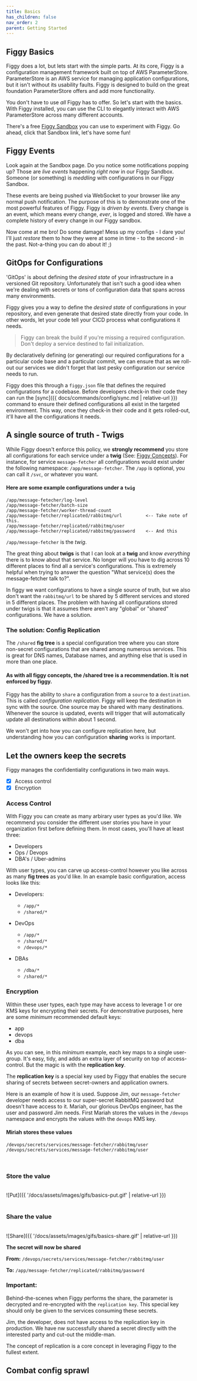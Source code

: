 ```yaml
---
title: Basics
has_children: false
nav_order: 2
parent: Getting Started
---
```


## Figgy Basics
Figgy does a lot, but lets start with the simple parts. At its core, Figgy is a configuration management framework built
on top of AWS ParameterStore. ParameterStore is an AWS service for managing application configurations, but it 
isn't without its usability faults. Figgy is designed to build on the great foundation ParameterStore offers and add more 
functionality.

You don't have to use _all_ Figgy has to offer. So let's start with the basics. With Figgy installed, you can use
the CLI to elegantly interact with AWS ParameterStore across many different accounts. 

There's a free <a href="https://www.figgy.dev/tabs/sandbox/" target="_blank">Figgy Sandbox</a> 
you can use to experiment with Figgy. Go ahead, click that Sandbox link, let's have some fun!  
  
## Figgy Events
Look again at the Sandbox page. Do you notice some notifications popping up? Those are *live events* happening
_right now_ in our Figgy Sandbox. Someone (or something) is _meddling_ with configurations in our Figgy Sandbox.

These events are being pushed via WebSocket to your browser like any normal push notification. The purpose of this is to
demonstrate one of the most powerful features of Figgy. Figgy is _driven by events_. Every change is an event, which means
every change, *ever*, is logged and stored. We have a complete history of every change in our Figgy sandbox. 

Now come at me bro! Do some damage! Mess up my configs - I dare you! I'll just *restore* them to how they were at some 
in time - to the second - in the past. Not-a-thing you can do about it! ;)

## GitOps for Configurations
'GitOps' is about defining the _desired state_ of your infrastructure in a versioned Git repository. Unfortunately that 
isn't such a good idea when we're dealing with secrets or tons of configuration data that spans across many environments.

Figgy gives you a way to define the _desired state_ of configurations in your repository, and even generate that desired
state directly from your code. In other words, let your code tell your CICD process what configurations it needs. 

> Figgy can break the build if you're missing a required configuration. Don't deploy a service destined to fail initialization.

By declaratively defining (or generating) our required configurations for a particular code base and a particular commit,
we can ensure that as we roll-out our services we didn't forget that last pesky configuration our service needs to run.

Figgy does this through a `figgy.json` file that defines the required configurations for a codebase. Before developers
check-in their code they can run the [sync]({{ docs/commands/config/sync.md | relative-url }}) command to ensure
their defined configurations all exist in the targeted environment. This way, once they check-in their code and it gets 
rolled-out, it'll have all the configurations it needs.

## A single source of truth - Twigs
While Figgy doesn't enforce this policy, we **strongly recommend** you store all configurations for each service under
a **twig** (See: [Figgy Concepts](/docs/getting-started/concepts.html)). For instance, for service 
`message-fetcher` all configurations would exist under the following namespace: `/app/message-fetcher`. The `/app` is optional, you can call
it `/svc`, or whatever you want.

#### Here are some example configurations under a `twig`
    /app/message-fetecher/log-level
    /app/message-fetcher/batch-size
    /app/message-fetcher/worker-thread-count
    /app/message-fetcher/replicated/rabbitmq/url         <-- Take note of this.
    /app/message-fetcher/replicated/rabbitmq/user
    /app/message-fetcher/replicated/rabbitmq/password    <-- And this
    
`/app/message-fetcher` is the *twig*. 

The great thing about **twigs** is that I can look at a **twig** and know _everything_ there is to know about that service. 
No longer will you have to dig across 10 different places to find all a service's configurations. This is extremely 
helpful when trying to answer the question "What service(s) does the message-fetcher talk to?". 

In figgy we want configurations to have a single source of truth, but we also don't want the `rabbitmq/url` to be shared by
5 different services and stored in 5 different places. The problem with having all configurations stored under twigs
is that it assumes there aren't any "global" or "shared" configurations. We have a solution.

### The solution: Config Replication

The `/shared` **fig tree** is a special configuration tree where you can store non-secret configurations that are shared
among numerous services. This is great for DNS names, Database names, and anything else that is used in more than one place.

#### As with all figgy concepts, the /shared tree is a recommendation. It is not enforced by figgy.

Figgy has the ability to `share` a configuration from a `source` to a `destination`. This is called *configuration replication*.
Figgy will keep the destination in sync with the source. One source may be shared with many destinations. Whenever the source
is updated, events will trigger that will automatically update all destinations within about 1 second.

We won't get into how you can configure replication here, but understanding how you can configuration **sharing** works
is important. 


## Let the owners keep the secrets

Figgy manages the confidentiality configurations in two main ways.
- [x] Access control
- [x] Encryption

### Access Control

With Figgy you can create as many arbirary user types as you'd like. We recommend you consider the different user stories
you have in your organization first before defining them. In most cases, you'll have at least three:

* Developers
* Ops / Devops
* DBA's / Uber-admins

With user types, you can carve up access-control however you like across as many **fig trees** as you'd like. In
an example basic configuration, access looks like this:

- Developers:
    - `/app/*`
    - `/shared/*`
  
- DevOps
    - `/app/*`
    - `/shared/*`
    - `/devops/*`
    
- DBAs
    - `/dba/*`
    - `/shared/*`
    
### Encryption

Within these user types, each type may have access to leverage 1 or ore KMS keys for encrypting their secrets. For demonstrative
purposes, here are some _minimum_ recommended default keys:

* app
* devops
* dba

As you can see, in this _minimum_ example, each key maps to a single user-group. It's easy, tidy, and adds an extra
layer of security on top of access-control. But the magic is with the **replication key**.

The **replication key** is a special key used by Figgy that enables the secure sharing of secrets between secret-owners
and application owners. 

Here is an example of how it is used. Suppose Jim, our `message-fetcher` developer needs access to our super-secret 
RabbitMQ password but doesn't have access to it. Mariah, our glorious DevOps engineer, has the user 
and password Jim needs. First Mariah stores the values in the `/devops` namespace and encrypts the values with the 
`devops` KMS key.

#### Miriah stores these values
    /devops/secrets/services/message-fetcher/rabbitmq/user
    /devops/secrets/services/message-fetcher/rabbitmq/user

<br/>

### **Store the value**
<br/>![Put]({{ '/docs/assets/images/gifs/basics-put.gif' | relative-url }})<br/>
<br/>

### **Share the value**
<br/>![Share]({{ '/docs/assets/images/gifs/basics-share.gif' | relative-url }})<br/>

**The secret will now be shared**

**From:** `/devops/secrets/services/message-fetcher/rabbitmq/user` 

**To:**   `/app/message-fetcher/replicated/rabbitmq/password`

### Important:
Behind-the-scenes when Figgy performs the share, the parameter is decrypted and re-encrypted with the `replication key`. This special key
should only be given to the services consuming these secrets. 

Jim, the developer, does not have access to the replication key in production. We have nw successfully shared a secret 
directly with the interested party and cut-out the middle-man. 

The concept of replication is a core concept in leveraging Figgy to the fullest extent. 

## Combat config sprawl

